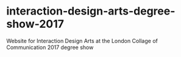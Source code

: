 # interaction-design-arts-degree-show-2017
Website for Interaction Design Arts at the London Collage of Communication 2017 degree show
